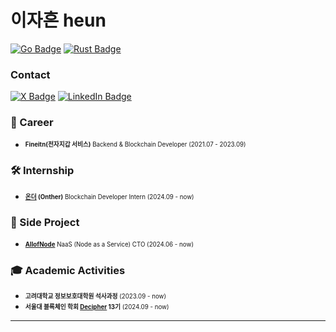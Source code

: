 # 이자흔 heun
[![Go Badge](https://img.shields.io/badge/Go-00ADD8?style=flat-square&logo=Go&logoColor=white)](https://golang.org/) [![Rust Badge](https://img.shields.io/badge/Rust-000000?style=flat-square&logo=Rust&logoColor=white)](https://www.rust-lang.org/)


### Contact
[![X Badge](https://img.shields.io/badge/X-000000?style=flat-square&logo=X&logoColor=white)](https://x.com/0xheun) [![LinkedIn Badge](https://img.shields.io/badge/LinkedIn-0A66C2?style=flat-square&logo=LinkedIn&logoColor=white)](https://www.linkedin.com/in/0xheun)

### **💼 Career**
- <sub><sup><b>Fineitn(전자지갑 서비스)</b> Backend & Blockchain Developer (2021.07 - 2023.09)</sup></sub>  
  


### **🛠 Internship**
- <sub><sup><b>[온더](https://www.tokamak.network/) (Onther)</b> Blockchain Developer Intern (2024.09 - now)</sup></sub>  
  


### **🌟 Side Project**
- <sub><sup><b>[AllofNode](https://allofnode.xyz/)</b> NaaS (Node as a Service) CTO (2024.06 - now)</sup></sub>  
  


### **🎓 Academic Activities**
- <sub><sup><b>고려대학교 정보보호대학원 석사과정</b> (2023.09 - now)</sup></sub>
- <sub><sup><b>서울대 블록체인 학회 [Decipher](https://decipher.ac/) 13기</b> (2024.09 - now)</sup></sub>

---
